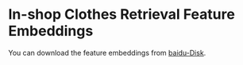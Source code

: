 # In-shop Clothes Retrieval Feature Embeddings
You can download the feature embeddings from [baidu-Disk](https://pan.baidu.com/s/15SrQ28AFaLVTKHFK-2zpLQ).
